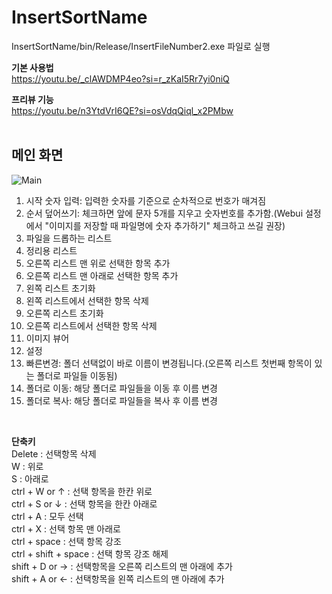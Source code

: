 # InsertSortName

InsertSortName/bin/Release/InsertFileNumber2.exe 파일로 실행

<b> 기본 사용법 </b></br>
https://youtu.be/_clAWDMP4eo?si=r_zKaI5Rr7yi0niQ

<b>프리뷰 기능</b></br>
https://youtu.be/n3YtdVrI6QE?si=osVdqQiql_x2PMbw
</br></br>
## 메인 화면
![Main](https://github.com/dudcjs2779/InsertSortName/assets/42354230/1c2dd7df-cf7f-4361-9d11-ef29a9f04ce2)

1. 시작 숫자 입력: 입력한 숫자를 기준으로 순차적으로 번호가 매겨짐
2. 순서 덮어쓰기: 체크하면 앞에 문자 5개를 지우고 숫자번호를 추가함.(Webui 설정에서 "이미지를 저장할 때 파일명에 숫자 추가하기" 체크하고 쓰길 권장)
3. 파일을 드롭하는 리스트
4. 정리용 리스트
5. 오른쪽 리스트 맨 위로 선택한 항목 추가
6. 오른쪽 리스트 맨 아래로 선택한 항목 추가
7. 왼쪽 리스트 초기화
8. 왼쪽 리스트에서 선택한 항목 삭제
9. 오른쪽 리스트 초기화
10. 오른쪽 리스트에서 선택한 항목 삭제
11. 이미지 뷰어
12. 설정
13. 빠른변경: 폴더 선택없이 바로 이름이 변경됩니다.(오른쪽 리스트 첫번째 항목이 있는 폴더로 파일들 이동됨)
14. 폴더로 이동: 해당 폴더로 파일들을 이동 후 이름 변경
15. 폴더로 복사: 해당 폴더로 파일들을 복사 후 이름 변경

</br>

<b> 단축키 </b></br>
Delete : 선택항목 삭제  
W : 위로  
S : 아래로  
ctrl + W or ↑ : 선택 항목을 한칸 위로  
ctrl + S or ↓ : 선택 항목을 한칸 아래로  
ctrl + A : 모두 선택  
ctrl + X : 선택 항목 맨 아래로  
ctrl + space : 선택 항목 강조  
ctrl + shift + space : 선택 항목 강조 해제  
shift + D or → : 선택항목을 오른쪽 리스트의 맨 아래에 추가  
shift + A or ← : 선택항목을 왼쪽 리스트의 맨 아래에 추가  
